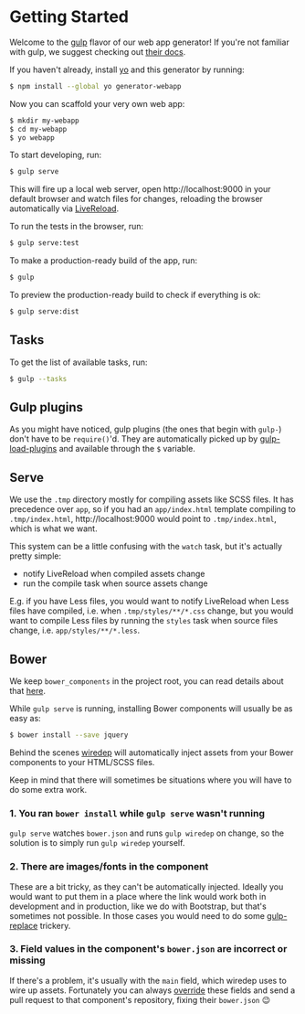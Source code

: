 # Getting Started

Welcome to the [gulp] flavor of our web app generator! If you're not familiar with gulp, we suggest checking out [their docs][gulp-docs].

If you haven't already, install [yo] and this generator by running:

```sh
$ npm install --global yo generator-webapp
```

Now you can scaffold your very own web app:

```sh
$ mkdir my-webapp
$ cd my-webapp
$ yo webapp
```

To start developing, run:

```sh
$ gulp serve
```

This will fire up a local web server, open http://localhost:9000 in your default browser and watch files for changes, reloading the browser automatically via [LiveReload].

To run the tests in the browser, run:

```sh
$ gulp serve:test
```

To make a production-ready build of the app, run:

```sh
$ gulp
```

To preview the production-ready build to check if everything is ok:

```sh
$ gulp serve:dist
```

## Tasks

To get the list of available tasks, run:

```sh
$ gulp --tasks
```

## Gulp plugins

As you might have noticed, gulp plugins (the ones that begin with `gulp-`) don't have to be `require()`'d. They are automatically picked up by [gulp-load-plugins][plugins] and available through the `$` variable.

## Serve

We use the `.tmp` directory mostly for compiling assets like SCSS files. It has precedence over `app`, so if you had an `app/index.html` template compiling to `.tmp/index.html`, http://localhost:9000 would point to `.tmp/index.html`, which is what we want.

This system can be a little confusing with the `watch` task, but it's actually pretty simple:

* notify LiveReload when compiled assets change
* run the compile task when source assets change

E.g. if you have Less files, you would want to notify LiveReload when Less files have compiled, i.e. when `.tmp/styles/**/*.css` change, but you would want to compile Less files by running the `styles` task when source files change, i.e. `app/styles/**/*.less`.

## Bower

We keep `bower_components` in the project root, you can read details about that [here](bower.md).

While `gulp serve` is running, installing Bower components will usually be as easy as:

```sh
$ bower install --save jquery
```

Behind the scenes [wiredep] will automatically inject assets from your Bower components to your HTML/SCSS files.

Keep in mind that there will sometimes be situations where you will have to do some extra work.

### 1. You ran `bower install` while `gulp serve` wasn't running

`gulp serve` watches `bower.json` and runs `gulp wiredep` on change, so the solution is to simply run `gulp wiredep` yourself.

### 2. There are images/fonts in the component

These are a bit tricky, as they can't be automatically injected. Ideally you would want to put them in a place where the link would work both in development and in production, like we do with Bootstrap, but that's sometimes not possible. In those cases you would need to do some [gulp-replace][replace] trickery.

### 3. Field values in the component's `bower.json` are incorrect or missing

If there's a problem, it's usually with the `main` field, which wiredep uses to wire up assets. Fortunately you can always [override][override] these fields and send a pull request to that component's repository, fixing their `bower.json` :wink:

[gulp]:       https://github.com/gulpjs/gulp
[gulp-docs]:  https://github.com/gulpjs/gulp/blob/master/docs/README.md
[yo]:         https://github.com/yeoman/yo
[LiveReload]: https://github.com/intesso/connect-livereload
[plugins]:    https://github.com/jackfranklin/gulp-load-plugins
[calc]:       https://github.com/postcss/postcss-calc
[wiredep]:    https://github.com/taptapship/wiredep
[replace]:    https://github.com/lazd/gulp-replace
[override]:   https://github.com/taptapship/wiredep#bower-overrides

